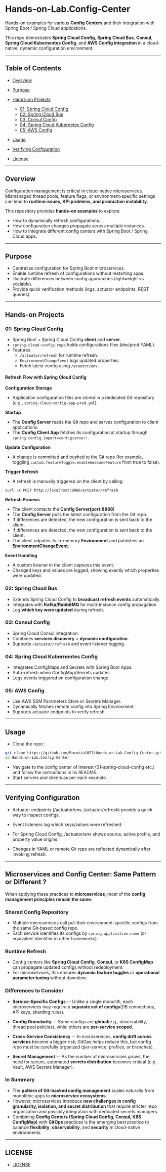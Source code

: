 # Hands-on-Lab.Config-Center

Hands-on examples for various **Config Centers** and their integration with Spring Boot / Spring Cloud applications. 

This repo demostrates **Spring Cloud Config**, **Spring Cloud Bus**, **Consul**, **Spring Cloud Kubernentes Config**, and **AWS Config integration** in a cloud-native, dynamic configuration environment. 

--- 

## Table of Contents 
- [Overview](#overview)
- [Purpose](#purpose)
- [Hands-on Projects](#hands-on-projects)
    - [01: Spring Cloud Config](#01-spring-cloud-config)
    - [02: Spring Cloud Bus](#02-spring-cloud-bus)
    - [03: Consul Config](#03-consul-config)
    - [04: Spring Cloud Kubernetes Config](#04-spring-cloud-k8s-config)
    - [05: AWS Config](#05-aws-config)

- [Usage](#usage)
- [Verifying Configuration](#verifying-configuration)
- [License](#license)

---

## Overview 
Configuration management is critical in cloud-native microservices. Mismanaged thread pools, feature flags, or environment-specific settings can lead to **runtime issues, KPI problems, and production instability**.

This repository provides **hands-on examples** to explore: 

- How to dynamically refresh configurations.
- How configuraiton changes propagate across multiple instances. 
- How to integrate different config centers with Spring Boot / Spring Cloud apps. 

---

## Purpose 

- Centralize configuration for Spring Boot microservices. 
- Enable runtime refresh of configurations without restarting apps. 
- Illustrate differences between config approaches (lightweight vs scalable).
- Provide quick verification methods (logs, actuator endpoints, REST queries).

---
## Hands-on Projects

### 01: Spring Cloud Config 

- Spring Boot + Spring Cloud Config **client** and **server**. 
- `spring-cloud-config-repo` holds configurations files (dev/prod YAML).
- Features: 
    - `/actuator/refresh` for runtime refresh.
    - `EnvironmentChangeEvent` logs updated properties. 
    - Fetch latest config using `/acuator/env`.

#### Refresh Flow with Spring Cloud Config 
**Configuration Storage**
- Application configuration files are stored in a dedicated Git repository (e.g., `spring-cloud-config-app-prod.yml`)

**Startup**
- The **Config Server** reads the Git repo and serves configuration to client applications. 
- The **Config Client App** fetches its configuration at startup through `spring.config.import=configserver:`.

**Update Configuration**
- A change is committed and pushed to the Git repo (for example, toggling `custom.featureToggle.enableAwesomeFeature` from true to false). 

**Trigger Refresh**
- A refresh is manually triggered on the client by calling: 
```
curl -X POST http://localhost:8080/actuator/refresh
```

**Refresh Process**
- The client contacts the **Config Server(port:8888)**
- The **Config Server** pulls the latest configuration from the Git repo.
- If differences are detected, the new configuration is sent back to the client. 
- If differences are detected, the new configuration is sent back to the client. 
- The client udpates its in-memory **Environment** and publishes an **EnvironmentChangeEvent**.

**Event Handling**
- A custom listener in the client captures this event. 
- Changed keys and values are logged, showing exactly which properties were updated.

### 02: Spring Cloud Bus 
- Extends Spring Cloud Config to **broadcast refresh events** automatically.
- Integrates with **Kafka/RabbitMQ** for multi-instance config propagation. 
- Log **which key were updated** during refresh. 

### 03: Consul Config 
- Spring Cloud Consul integration.
- Combines **services discovery** + **dynamic configuration**.
- Supports `/actuator/refresh` and event listener logging. 


### 04: Spring Cloud Kubernentes Config 
- Integrates ConfigMaps and Secrets with Spring Boot Apps.
- Auto-refresh when ConfigMap/Secrets updates. 
- Logs events triggered on configuration change. 


### 05: AWS Config 
- Use AWS SSM Parameters Store or Secrets Manager. 
- Dynamically fetches remote config into Spring Environment.
- Supports actuator endpoints to verify refresh.
---

## Usage 
- Clone the repo: 
```bash 
git clone https://github.com/Rurutia1027/Hands-on-Lab.Config-Center.git
cd Hands-on-Lab.Config-Center
```
- Navigate to the config center of interest (01-spring-cloud-config etc.) and follow the instructions in its README.
- Start servers and clients as per each example.

--- 

## Verifying Configuration 
- Actuator endpoints (/actuator/env, /actuator/refresh) provide a quick way to inspect configs.
- Event listeners log which keys/values were refreshed.

- For Spring Cloud Config, /actuator/env shows source, active profile, and property value origins.

- Changes in YAML or remote Git repo are reflected dynamically after invoking refresh.

--- 

## Microservices and Config Center: Same Pattern or Different ? 

When applying these practices to **microservices**, most of the **config management principles remain the same**:

### Shared Config Repository 
- Multiple microservices call pull their environment-specific configs from the same Git-based config repo. 
- Each service identifies its configs by `spring.application.name` (or equivalent identifier in other frameworks).

### Runtime Refresh 
- Config centers like **Spring Cloud Config**, **Consul**, or **K8S ConfigMap** can propagate updated configs without redeployment. 
- For microservices, this ensures **dynamic feature toggles** or **operational parameter tuning** without downtime. 

### Differences to Consider 
- **Service-Specific Configs** -- Unlike a single monolith, each microservices may require a **separate set of configs**(DB connections, API keys, sharding rules).
- **Config Granularity** -- Some configs are **global**(e.g., observability, thread pool policies), whiel others are **per-service scoped**. 

- **Cross-Service Consistency** -- In microservices, **config drift across services** become a bigger risk; GitOps helps reduce this, but config repo must be carefully organized (per-service, profiles, or branches). 

- **Secret Management** -- As the number of microservices grows, the need for secure, automated **secrets distribution** becomes critical (e.g. Vault, AWS Secrets Manager). 


### In Summary 
- The **pattern of Git-backed config management** scales naturally from monolithic apps to **microservice ecosystems**.
- However, microservices introduce **new challenges in config granularity, isolation, and secret distribution** that require stricter repo organization and possibly integration with dedicated secrets managers. 
- Combining **Config Centers (Spring Cloud Config, Consul, K8S ConfigMap)** with **GitOps** practices is the emerging best practice to balance **flexibility**, **observability**, and **security** in cloud-native environments.  


---

## LICENSE
- [LICENSE](./LICENSE)
